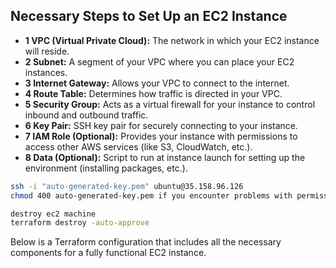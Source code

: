 ## Necessary Steps to Set Up an EC2 Instance
- **1 VPC (Virtual Private Cloud):** The network in which your EC2 instance will reside.
- **2 Subnet:** A segment of your VPC where you can place your EC2 instances.
- **3 Internet Gateway:** Allows your VPC to connect to the internet.
- **4 Route Table:** Determines how traffic is directed in your VPC.
- **5 Security Group:** Acts as a virtual firewall for your instance to control inbound and outbound traffic.
- **6 Key Pair:** SSH key pair for securely connecting to your instance.
- **7 IAM Role (Optional):** Provides your instance with permissions to access other AWS services (like S3, CloudWatch, etc.).
- **8 Data (Optional):** Script to run at instance launch for setting up the environment (installing packages, etc.).


```bash
ssh -i "auto-generated-key.pem" ubuntu@35.158.96.126
chmod 400 auto-generated-key.pem if you encounter problems with permissions

destroy ec2 machine 
terraform destroy -auto-approve
```
Below is a Terraform configuration that includes all the necessary components for a fully functional EC2 instance.